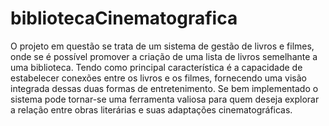 # bibliotecaCinematografica
O projeto em questão se trata de um sistema de gestão de livros e filmes, onde se é possível promover a criação de uma lista de livros semelhante a uma biblioteca. Tendo como principal característica é a capacidade de estabelecer conexões entre os livros e os filmes, fornecendo uma visão integrada dessas duas formas de entretenimento. Se bem implementado o sistema pode tornar-se uma ferramenta valiosa para quem deseja explorar a relação entre obras literárias e suas adaptações cinematográficas.
